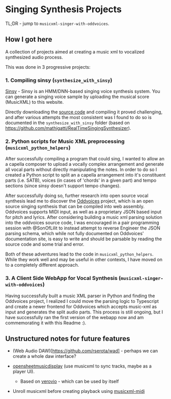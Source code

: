 # Singing Synthesis Projects

TL;DR - jump to `musicxml-singer-with-oddvoices`.

## How I got here

A collection of projects aimed at creating a music xml to vocalized synthesized audio process.

This was done in 3 progressive projects:


### 1. Compiling sinsy (`synthesize_with_sinsy`)

[Sinsy](https://www.sinsy.jp/) - Sinsy is an HMM/DNN-based singing voice synthesis system. You can generate a singing voice sample by uploading the musical score (MusicXML) to this website.

Directly downloading the [source code](https://sinsy.sourceforge.net/) and compiling it proved challenging, and after various attempts the most consistent was I found to do so is documented in the `synthesize_with_sinsy` folder (based on https://github.com/mathigatti/RealTimeSingingSynthesizer).

### 2. Python scripts for Music XML preprocessing (`musicxml_python_helpers`)

After successfully compiling a program that could sing, I wanted to allow an a capella composer to upload a vocally complex arrangement and generate all vocal parts without directly manipulating the notes. In order to do so I created a Python script to split an a capella arrangement into it's constituent parts (i.e. SATB), voices (in cases of 'chords' in a given part) and tempo sections (since sinsy doesn't support tempo changes).

After successfully doing so, further research into open source vocal synthesis lead me to discover the [Oddvoices](https://oddvoices.org/) project, which is an open source singing synthesis that can be compiled into web assembly. Oddvoices supports MIDI input, as well as a proprietary JSON based input for pitch and lyrics. After considering building a music xml parsing solution into the oddvoices source code, I was encouraged in a pair programming session with @SonOfLilit to instead attempt to reverse Engineer the JSON parsing schema, which while not fully documented on Oddvoices' documentation site, is easy to write and should be parsable by reading the source code and some trial and error.

Both of these adventures lead to the code in `musicxml_python_helpers`. While they work well and may be useful in other contexts, I have moved on to a completely different approach.


### 3. A Client Side WebApp for Vocal Synthesis (`musicxml-singer-with-oddvoices`)

Having successfully built a music XML parser in Python and finding the Oddvoices project, I realized I could move the parsing logic to Typescript and create a newer frontend for Oddvoices which accepts music-xml as input and generates the split audio parts. This process is still ongoing, but I have successfully ran the first version of the webapp now and am commemorating it with this Readme :).


## Unstructured notes for future features

- (Web Audio DAW)[https://github.com/rserota/wad] - perhaps we can create a whole daw interface?

- [opensheetmusicdisplay](https://github.com/opensheetmusicdisplay/opensheetmusicdisplay) (use musicxml to sync tracks, maybe as a player UI).

  - Based on [verovio](https://github.com/rism-digital/verovio) - which can be used by itself

- Unroll musicxml before creating playback using [musicxml-midi](https://github.com/infojunkie/musicxml-midi/blob/main/src/xsl/unroll.xsl)
